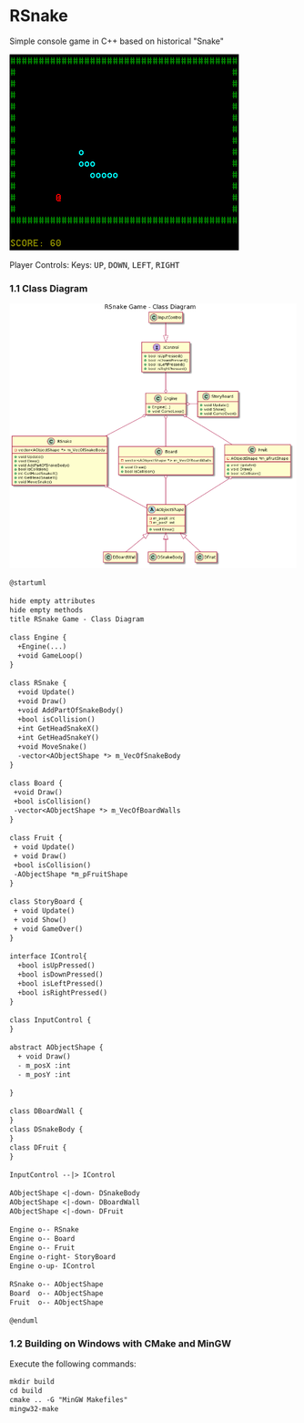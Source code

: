 # RSnake

Simple console game in C++ based on historical "Snake"

![image info](./RSnake_gameScreen.png)

Player Controls:
Keys: <kbd>UP</kbd>, <kbd>DOWN</kbd>, <kbd>LEFT</kbd>, <kbd>RIGHT</kbd>

### 1.1 Class Diagram

![image info](./RSnake_classDiagram.png)

```plantuml
@startuml

hide empty attributes
hide empty methods
title RSnake Game - Class Diagram

class Engine {
  +Engine(...)
  +void GameLoop()
}

class RSnake {
  +void Update()
  +void Draw()
  +void AddPartOfSnakeBody()
  +bool isCollision()
  +int GetHeadSnakeX()
  +int GetHeadSnakeY()
  +void MoveSnake()
  -vector<AObjectShape *> m_VecOfSnakeBody
}

class Board {
 +void Draw()
 +bool isCollision()
 -vector<AObjectShape *> m_VecOfBoardWalls
}

class Fruit {
 + void Update()
 + void Draw()
 +bool isCollision()
 -AObjectShape *m_pFruitShape
}

class StoryBoard {
 + void Update()
 + void Show()
 + void GameOver()
}

interface IControl{
  +bool isUpPressed()
  +bool isDownPressed()
  +bool isLeftPressed()
  +bool isRightPressed()
}

class InputControl {
}

abstract AObjectShape {
  + void Draw()
  - m_posX :int
  - m_posY :int

}

class DBoardWall {
}
class DSnakeBody {
}
class DFruit {
}

InputControl --|> IControl

AObjectShape <|-down- DSnakeBody
AObjectShape <|-down- DBoardWall
AObjectShape <|-down- DFruit

Engine o-- RSnake
Engine o-- Board
Engine o-- Fruit
Engine o-right- StoryBoard
Engine o-up- IControl

RSnake o-- AObjectShape
Board  o-- AObjectShape
Fruit  o-- AObjectShape

@enduml
```

### 1.2 Building on Windows with CMake and MinGW

Execute the following commands:

```
mkdir build
cd build
cmake .. -G "MinGW Makefiles"
mingw32-make
```




